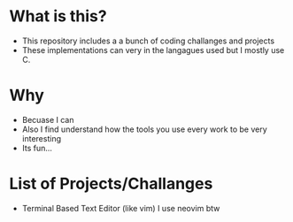# What is this?
- This repository includes a a bunch of coding challanges and projects
- These implementations can very in the langagues used but I mostly use C.

# Why
- Becuase I can
- Also I find understand how the tools you use every work to be very interesting
- Its fun...


# List of Projects/Challanges
- Terminal Based Text Editor (like vim) I use neovim btw
